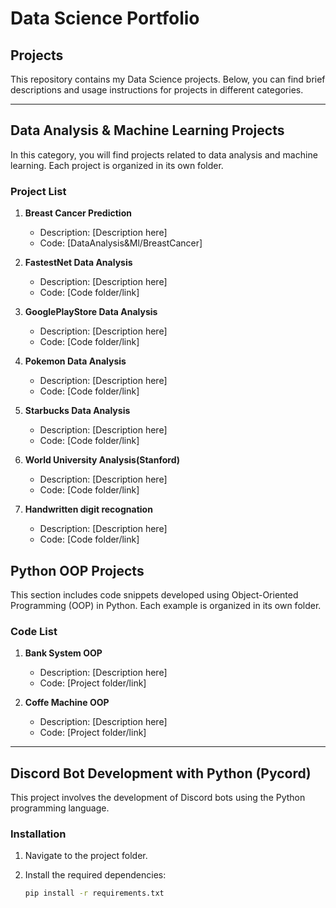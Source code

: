 # Data Science Portfolio

## Projects

This repository contains my Data Science projects. Below, you can find brief descriptions and usage instructions for projects in different categories.

---

## Data Analysis & Machine Learning Projects

In this category, you will find projects related to data analysis and machine learning. Each project is organized in its own folder.

### Project List


1. **Breast Cancer Prediction**
   - Description: [Description here]
   - Code: [DataAnalysis&Ml/BreastCancer]

2. **FastestNet Data Analysis**
   - Description: [Description here]
   - Code: [Code folder/link]

3. **GooglePlayStore Data Analysis**
   - Description: [Description here]
   - Code: [Code folder/link]

4. **Pokemon Data Analysis**
   - Description: [Description here]
   - Code: [Code folder/link]

5. **Starbucks Data Analysis**
   - Description: [Description here]
   - Code: [Code folder/link]
     
6. **World University Analysis(Stanford)**
   - Description: [Description here]
   - Code: [Code folder/link]
     
7. **Handwritten digit recognation**
   - Description: [Description here]
   - Code: [Code folder/link]
## Python OOP Projects

This section includes code snippets developed using Object-Oriented Programming (OOP) in Python. Each example is organized in its own folder.

### Code List

1. **Bank System OOP**
   - Description: [Description here]
   - Code: [Project folder/link]

2. **Coffe Machine OOP**
   - Description: [Description here]
   - Code: [Project folder/link]



---

## Discord Bot Development with Python (Pycord)

This project involves the development of Discord bots using the Python programming language.

### Installation

1. Navigate to the project folder.
2. Install the required dependencies:

   ```bash
   pip install -r requirements.txt

